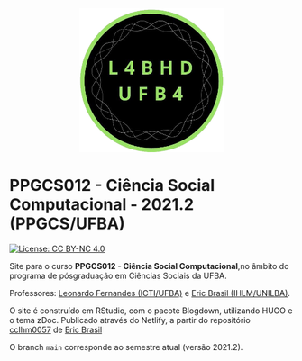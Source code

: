 <p align="center"><img src="static/images/header/labhd.png" height="256" width="256"/></p>

# PPGCS012 - Ciência Social Computacional - 2021.2 (PPGCS/UFBA)

[![License: CC BY-NC 4.0](https://img.shields.io/badge/License-CC%20BY--NC%204.0-lightgrey.svg)](https://creativecommons.org/licenses/by-nc/4.0/)

Site para o curso **PPGCS012 - Ciência Social Computacional**,no âmbito do programa de pósgraduação em Ciências Sociais da UFBA.

Professores: [Leonardo Fernandes (ICTI/UFBA)]() e [Eric Brasil (IHLM/UNILBA)](https://ericbrasiln.github.io).

O site é construído em RStudio, com o pacote Blogdown, utilizando HUGO e o tema zDoc. Publicado através do Netlify, a partir do repositório [cclhm0057](https://github.com/ericbrasiln/cclhm0057) de [Eric Brasil](https://github.com/ericbrasiln)

O branch `main` corresponde ao semestre atual (versão 2021.2).

